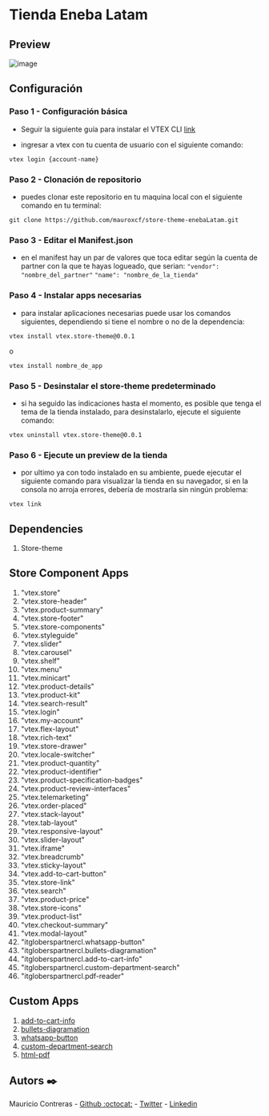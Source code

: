 # Tienda Eneba Latam

## Preview

![image](https://user-images.githubusercontent.com/66022141/209351550-a1f116a7-8944-4134-aad7-173f489335cd.png)

## Configuración

### Paso 1 - Configuración básica

- Seguir la siguiente guía para instalar el VTEX CLI [link](https://developers.vtex.com/vtex-developer-docs/docs/vtex-io-documentation-vtex-io-cli-install)

- ingresar a vtex con tu cuenta de usuario con el siguiente comando:

```
vtex login {account-name}
```

### Paso 2 - Clonación de repositorio

- puedes clonar este repositorio en tu maquina local con el siguiente comando en tu terminal:

```
git clone https://github.com/mauroxcf/store-theme-enebaLatam.git
```

### Paso 3 - Editar el Manifest.json

- en el manifest hay un par de valores que toca editar según la cuenta de partner con la que te hayas logueado, que serian:
  `"vendor": "nombre_del_partner"`
  `"name": "nombre_de_la_tienda"`

### Paso 4 - Instalar apps necesarias

- para instalar aplicaciones necesarias puede usar los comandos siguientes, dependiendo si tiene el nombre o no de la dependencia:

```
vtex install vtex.store-theme@0.0.1
```

o

```
vtex install nombre_de_app
```

### Paso 5 - Desinstalar el store-theme predeterminado

- si ha seguido las indicaciones hasta el momento, es posible que tenga el tema de la tienda instalado, para desinstalarlo, ejecute el siguiente comando:

```
vtex uninstall vtex.store-theme@0.0.1
```

### Paso 6 - Ejecute un preview de la tienda

- por ultimo ya con todo instalado en su ambiente, puede ejecutar el siguiente comando para visualizar la tienda en su navegador, si en la consola no arroja errores, debería de mostrarla sin ningún problema:

```
vtex link
```

## Dependencies

1. Store-theme

## Store Component Apps

1. "vtex.store"
2. "vtex.store-header"
3. "vtex.product-summary"
4. "vtex.store-footer"
5. "vtex.store-components"
6. "vtex.styleguide"
7. "vtex.slider"
8. "vtex.carousel"
9. "vtex.shelf"
10. "vtex.menu"
11. "vtex.minicart"
12. "vtex.product-details"
13. "vtex.product-kit"
14. "vtex.search-result"
15. "vtex.login"
16. "vtex.my-account"
17. "vtex.flex-layout"
18. "vtex.rich-text"
19. "vtex.store-drawer"
20. "vtex.locale-switcher"
21. "vtex.product-quantity"
22. "vtex.product-identifier"
23. "vtex.product-specification-badges"
24. "vtex.product-review-interfaces"
25. "vtex.telemarketing"
26. "vtex.order-placed"
27. "vtex.stack-layout"
28. "vtex.tab-layout"
29. "vtex.responsive-layout"
30. "vtex.slider-layout"
31. "vtex.iframe"
32. "vtex.breadcrumb"
33. "vtex.sticky-layout"
34. "vtex.add-to-cart-button"
35. "vtex.store-link"
36. "vtex.search"
37. "vtex.product-price"
38. "vtex.store-icons"
39. "vtex.product-list"
40. "vtex.checkout-summary"
41. "vtex.modal-layout"
42. "itgloberspartnercl.whatsapp-button"
43. "itgloberspartnercl.bullets-diagramation"
44. "itgloberspartnercl.add-to-cart-info"
45. "itgloberspartnercl.custom-department-search"
46. "itgloberspartnercl.pdf-reader"

## Custom Apps

1. [add-to-cart-info](https://github.com/mauroxcf/itgloberspartnercl-add-to-cart-info)
2. [bullets-diagramation](https://github.com/mauroxcf/itgloberspartnercl-bullets-diagramation)
3. [whatsapp-button](https://github.com/mauroxcf/itgloberspartnercl-whatsapp-button)
4. [custom-department-search](https://github.com/mauroxcf/itgloberspartnercl-custom-department-search)
5. [html-pdf](https://github.com/mauroxcf/itgloberspartnercl-html-pdf)

## Autors ✒️

Mauricio Contreras - [Github :octocat:](https://github.com/mauroxcf) - [Twitter](https://twitter.com/MauroJCF) - [Linkedin](https://www.linkedin.com/in/mauricio-contrerasf/)
